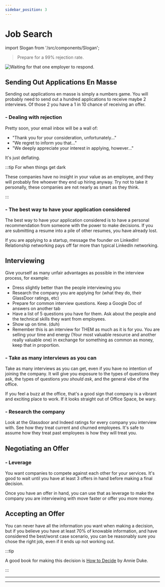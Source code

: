 ```yaml
---
sidebar_position: 3
---
```


# Job Search

import Slogan from '/src/components/Slogan';

>Prepare for a 99% rejection rate.

![Waiting for that one employer to respond.](/img/meme-employer-response-time.svg)

## Sending Out Applications En Masse

Sending out applications en masse is simply a numbers game. You will probably need to send out a hundred applications to receive maybe 2 interviews. Of those 2 you have a 1 in 10 chance of receiving an offer. 

### - Dealing with rejection

Pretty soon, your email inbox will be a wall of: 
- "Thank you for your consideration, unfortunately..."
- "We regret to inform you that..."
- "We deeply appreciate your interest in applying, however..."

It's just deflating.

:::tip For when things get dark

These companies have no insight in your value as an employee, and they will probably fire whoever they end up hiring anyway. Try not to take it personally, these companies are not nearly as smart as they think.

:::

### - The best way to have your application considered

The best way to have your application considered is to have a personal recommendation from someone with the power to make decisions. If you are submitting a resume into a pile of other resumes, you have already lost.

If you are applying to a startup, message the founder on LinkedIn! Relationship networking pays off far more than typical LinkedIn networking.

## Interviewing

Give yourself as many unfair advantages as possible in the interview process, for example:

- Dress slightly better than the people interviewing you
- Research the company you are applying for (what they do, their GlassDoor ratings, etc)
- Prepare for common interview questions. Keep a Google Doc of answers on another tab
- Have a list of 5 questions you have for them. Ask about the people and the technical skills they want from employees.
- Show up on time. (duh)
- Remember this is an interview for THEM as much as it is for you. You are selling your time and energy (Your most valuable resource and another really valuable one) in exchange for something as common as money, keep that in proportion.

### - Take as many interviews as you can

Take as many interviews as you can get, even if you have no intention of joining the company. It will give you exposure to the types of questions they ask, the types of questions *you should ask*, and the general vibe of the office.

If you feel a buzz at the office, that's a good sign that company is a vibrant and exciting place to work. If it looks straight out of Office Space, be wary.

### - Research the company

Look at the Glassdoor and Indeed ratings for every company you interview with. See how they treat current and churned employees. It's safe to assume how they treat past employees is how they will treat you.

## Negotiating an Offer

### - Leverage

You want companies to compete against each other for your services. It's good to wait until you have at least 3 offers in hand before making a final decision.

Once you have an offer in hand, you can use that as leverage to make the company you are interviewing with move faster or offer you more money. 

## Accepting an Offer

You can never have all the information you want when making a decision, but if you believe you have at least 70% of knowable information, and have considered the best/worst case scenario, you can be reasonably sure you chose the right job, even if it ends up not working out.

:::tip

A good book for making this decision is [How to Decide](https://www.amazon.com/How-Decide-Simple-Making-Choices-ebook/dp/B07TRJB3S3) by Annie Duke.

:::

---
<Slogan/>

---